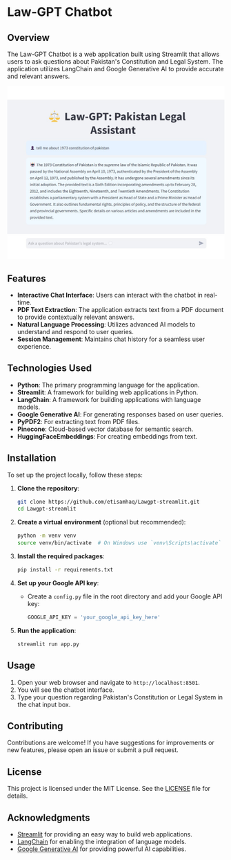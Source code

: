 # Law-GPT Chatbot

## Overview

The Law-GPT Chatbot is a web application built using Streamlit that allows users to ask questions about Pakistan's Constitution and Legal System. The application utilizes LangChain and Google Generative AI to provide accurate and relevant answers.

![pic](https://github.com/etisamhaq/Swift-Law/blob/main/pic.jpg)

## Features

- **Interactive Chat Interface**: Users can interact with the chatbot in real-time.
- **PDF Text Extraction**: The application extracts text from a PDF document to provide contextually relevant answers.
- **Natural Language Processing**: Utilizes advanced AI models to understand and respond to user queries.
- **Session Management**: Maintains chat history for a seamless user experience.

## Technologies Used

- **Python**: The primary programming language for the application.
- **Streamlit**: A framework for building web applications in Python.
- **LangChain**: A framework for building applications with language models.
- **Google Generative AI**: For generating responses based on user queries.
- **PyPDF2**: For extracting text from PDF files.
- **Pinecone**: Cloud-based vector database for semantic search.
- **HuggingFaceEmbeddings**: For creating embeddings from text.

## Installation

To set up the project locally, follow these steps:

1. **Clone the repository**:
   ```bash
   git clone https://github.com/etisamhaq/Lawgpt-streamlit.git
   cd Lawgpt-streamlit
   ```

2. **Create a virtual environment** (optional but recommended):
   ```bash
   python -m venv venv
   source venv/bin/activate  # On Windows use `venv\Scripts\activate`
   ```

3. **Install the required packages**:
   ```bash
   pip install -r requirements.txt
   ```

4. **Set up your Google API key**:
   - Create a `config.py` file in the root directory and add your Google API key:
     ```python
     GOOGLE_API_KEY = 'your_google_api_key_here'
     ```

5. **Run the application**:
   ```bash
   streamlit run app.py
   ```

## Usage

1. Open your web browser and navigate to `http://localhost:8501`.
2. You will see the chatbot interface.
3. Type your question regarding Pakistan's Constitution or Legal System in the chat input box.


## Contributing

Contributions are welcome! If you have suggestions for improvements or new features, please open an issue or submit a pull request.

## License

This project is licensed under the MIT License. See the [LICENSE](LICENSE) file for details.

## Acknowledgments

- [Streamlit](https://streamlit.io/) for providing an easy way to build web applications.
- [LangChain](https://www.langchain.com/) for enabling the integration of language models.
- [Google Generative AI](https://cloud.google.com/ai/generative-ai?hl=en) for providing powerful AI capabilities.

